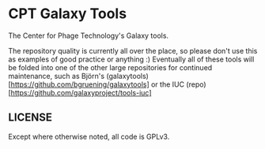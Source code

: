 # CPT Galaxy Tools

The Center for Phage Technology's Galaxy tools.

The repository quality is currently all over the place, so please don't use
this as examples of good practice or anything :) Eventually all of these tools
will be folded into one of the other large repositories for continued
maintenance, such as Björn's
(galaxytools)[https://github.com/bgruening/galaxytools] or the IUC
(repo)[https://github.com/galaxyproject/tools-iuc]

## LICENSE

Except where otherwise noted, all code is GPLv3.
